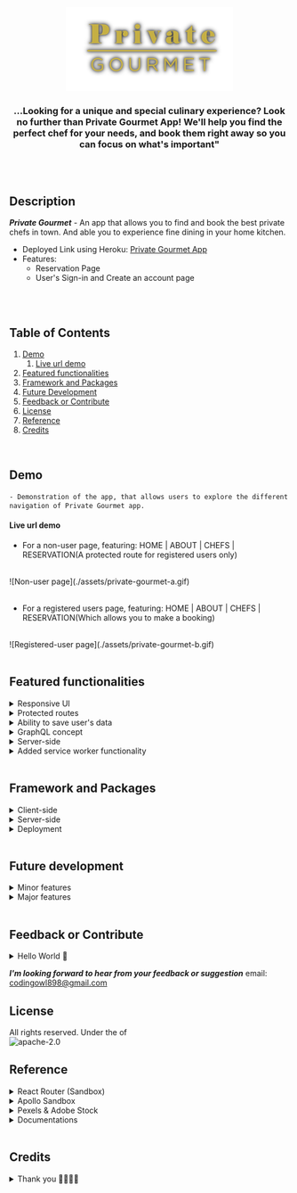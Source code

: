 <p align="center">
  <img src="./assets/logo-pg-sample.png"/>
</p>

<h3 align='center'>...Looking for a unique and special culinary experience? Look no further than Private Gourmet App! We'll help you find the perfect chef for your needs, and book them right away so you can focus on what's important"</h3>
<br />
<br />

## Description
***Private Gourmet*** - An app that allows you to find and book the best private chefs in town. And able you to experience fine dining in your home kitchen.
<br />

- Deployed Link using Heroku: [Private Gourmet App](https://privategourmet.herokuapp.com/)
- Features:
    - Reservation Page 
    - User's Sign-in and Create an account page
<br />
<br />

## Table of Contents
1. [Demo](#demo)
    1. [Live url demo](#live-url-demo)
2. [Featured functionalities](#featured-functionalities)
3. [Framework and Packages](#framework-and-packages)
4. [Future Development](#future-development)
5. [Feedback or Contribute](#feedback-or-contribute)
6. [License](#license)
7. [Reference](#reference)
8. [Credits](#credits)
<br />

## Demo
```
- Demonstration of the app, that allows users to explore the different navigation of Private Gourmet app.
```
#### Live url demo

- For a non-user page, featuring: HOME | ABOUT | CHEFS | RESERVATION(A protected route for registered users only)
<br />
![Non-user page](./assets/private-gourmet-a.gif)
<br />
<br />

- For a registered users page, featuring: HOME | ABOUT | CHEFS | RESERVATION(Which allows you to make a booking)
<br />
![Registered-user page](./assets/private-gourmet-b.gif)
<br />
<br />

## Featured functionalities
<details>
<summary>Responsive UI</summary>

- pages with 4 main routh path and nested routes.
</details>

<details>
<summary>Protected routes</summary>

- Reservation page that only allowed registered user to make a booking.
</details>

<details>
<summary>Ability to save user's data</summary>

- Data was able to pass through those input fields (Reservation page & Create an account page) and saved it in their specific collection fields. 
- Password was converted to hash strings
- Reservation set of fields was saved as an objectID to the users collection
</details>

<details>
<summary>GraphQL concept</summary>

- used queries and useMutation to post data 
- schemas for the typeDefs and resolvers
</details>

<details>
<summary>Server-side</summary>

- Using MongoDB and Mongoose for the Database
- Using apollo server to create queries and mutations to interact with the API
- Include JWT (Json Web Token) for authentication
</details>

<details>
<summary>Added service worker functionality</summary>

- (not sure if its working)
</details>
<br />

## Framework and Packages
<details>
<summary>Client-side</summary>

- React 18
- Material UI (css library)
- Customised CSS (file.module.css)
- Datepicker (Material UI + dependencies)
</details>

<details>
<summary>Server-side</summary>

- Nodejs
- Expressjs
- MongoDB Atlas
- Apollo server express
- bcrypt
- jsonwebtoken (JWT)
- Auth middleware
- nodemon
</details>

<details>
<summary>Deployment</summary>

- Heroku
  - changed to localhost:5000
  - Procfile
  - added scripts for client-side and server-side package.json
</details>
<br />

## Future development
<details>
<summary>Minor features</summary>

- For datepicker: have to pass the data as a string not null
- For ChefSelection: have to pass the data from the selected chefs
- Polish the navigation routes 
</details>

<details>
<summary>Major features</summary>

- user's 2-way verification
- Have an admin & client's login page
- users login: update their profile
- admin page: be able to have a dashboard (a list of booking dates)
- search field converts to search category (premium & budget)
- able to send the reservation once submitted: client(to receive confirmation of the reservation details) and chefs(to receive a reservation email booked by the client)
</details>
<br />

## Feedback or Contribute
<details>
<summary>Hello World 🚀</summary>

- This past 6 months was been a rollercoaster journey, I didn't think of myself that I will be able to build something different out of my comfort zone. An awesome learning experience, with frustrations and some continuous graveyard shifts just to code and learn through applying what I've learned.

If you want to keep in touch and fork my private gourmet app, I'm grateful to collaborate and learn from your expertise. 

Hello World! My friend 🚀 
</details>

***I'm looking forward to hear from your feedback or suggestion*** email: codingowl898@gmail.com
<br />

## License
All rights reserved. Under the of<br />![apache-2.0](https://img.shields.io/badge/license-Apache--2.0-green)
<br />

## Reference
<details>
<summary>React Router (Sandbox)</summary>

- https://v5.reactrouter.com/web/guides/quick-startx
</details>
<details>
<summary>Apollo Sandbox</summary>

- https://studio.apollographql.com/sandbox
</details>
<details>
<summary>Pexels & Adobe Stock</summary>

- for the images used for this app
</details>
<details>
<summary>Documentations</summary>

- https://mui.com/material-ui/getting-started/overview/
- https://graphql.org/learn/schema/#the-query-and-mutation-types
- https://reactrouter.com/en/main
- stackoverflow contributions by the other developers
- and many more..
</details>
<br />

## Credits
<details>
<summary>Thank you 👨‍🚀🍦🍕</summary>

- Thank you so much Sam 🍦🍕 & James for the patience and effort for us to grasp and understand what we are suppose to be doing.
- And to Trilogy Education..
</details>
